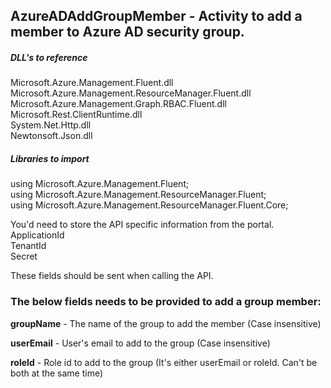 ## AzureADAddGroupMember - Activity to add a member to Azure AD security group.

##### DLL's to reference
Microsoft.Azure.Management.Fluent.dll </br>
Microsoft.Azure.Management.ResourceManager.Fluent.dll </br>
Microsoft.Azure.Management.Graph.RBAC.Fluent.dll </br>
Microsoft.Rest.ClientRuntime.dll </br>
System.Net.Http.dll </br>
Newtonsoft.Json.dll

##### Libraries to import
using Microsoft.Azure.Management.Fluent; </br>
using Microsoft.Azure.Management.ResourceManager.Fluent; </br>
using Microsoft.Azure.Management.ResourceManager.Fluent.Core; </br>

You'd need to store the API specific information from the portal. </br>
ApplicationId </br>
TenantId </br>
Secret

These fields should be sent when calling the API.

### The below fields needs to be provided to add a group member: 
**groupName**           - The name of the group to add the member (Case insensitive)

**userEmail**			- User's email to add to the group (Case insensitive)

**roleId**				- Role id to add to the group (It's either userEmail or roleId. Can't be both at the same time)
